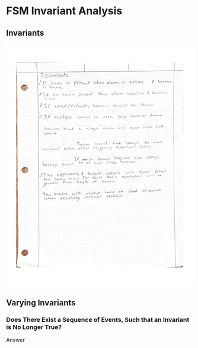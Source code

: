 # FSM Invariant Analysis

## Invariants
<img src="docs/Invariants.svg">

## Varying Invariants
### Does There Exist a Sequence of Events, Such that an Invariant is No Longer True?
Answer

